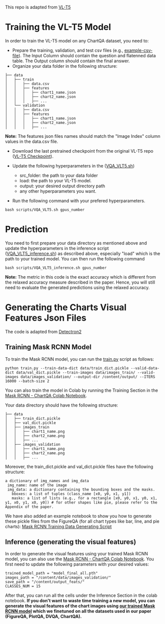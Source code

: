 

This repo is adapted from [VL-T5](https://github.com/j-min/VL-T5)
# Training the VL-T5 Model

In order to train the VL-T5 model on any ChartQA dataset, you need to: 
* Prepare the training, validation, and test csv files (e.g., [example-csv-file](https://github.com/vis-nlp/ChartQA/blob/main/Figures%20and%20Examples/T5%20and%20VL-T5%20Input%20File%20Examples.csv)). The Input Column should contain the question and flatenned data table. The Output column should contain the final answer. 
* Organize your data folder in the following structure:

```
├── data                   
│   ├── train   
│   │   ├── data.csv
│   │   ├── features
│   │   │   ├── chart1_name.json
│   │   │   ├── chart2_name.json
│   │   │   ├── ...
│   └── validation  
│   │   ├── data.csv
│   │   ├── features
│   │   │   ├── chart1_name.json
│   │   │   ├── chart2_name.json
│   │   │   ├── ...
```
 <strong>Note:</strong> The features json files names should match the "Image Index" column values in the data.csv file. 

* Download the last pretrained checkpoint from the original VL-T5 repo ([VL-T5 Checkpoint](https://drive.google.com/drive/folders/12Acv2YLQSxgrx_-4mahUvqNikcz7XfPi)).

* Update the following hyperparameters in the ([VQA_VLT5.sh](https://github.com/vis-nlp/ChartQA/blob/main/Models/VL-T5/scripts/VQA_VLT5.sh))
  * src_folder: the path to your data folder
  * load: the path to your VL-T5 model. 
  * output: your desired output directory path
  * any other hyperparameters you want. 
  
* Run the following command with your prefered hyperparameters.
```
bash scripts/VQA_VLT5.sh gpus_number
```

# Prediction
You need to first prepare your data directory as mentioned above and update the hyperparameters in the inference script ([VQA_VLT5_inference.sh](https://github.com/vis-nlp/ChartQA/blob/main/Models/VL-T5/scripts/VQA_VLT5_inference.sh)) as described above, especially "load" which is the path to your trained model. You can then run the following command

```
bash scripts/VQA_VLT5_inference.sh gpus_number
```

 <strong>Note:</strong> The metric in this code is the exact accuracy which is different from the relaxed accuracy measure described in the paper. Hence, you will still need to evaluate the generated predictions using the relaxed accuracy. 
 
 
# Generating the Charts Visual Features Json Files
The code is adapted from [Detectron2](https://detectron2.readthedocs.io/en/latest/tutorials/getting_started.html)
## Training Mask RCNN Model
To train the Mask RCNN model, you can run the [train.py](https://github.com/vis-nlp/ChartQA/blob/main/Models/VL-T5/Mask-RCNN/train.py) script as follows:

```
python train.py --train-data-dict data/train_dict.pickle --valid-data-dict data/val_dict.pickle --train-images data/images_train/ --valid-images data/images_validation/ --output-dir /content/output/ --ITERS 16000 --batch-size 2
```

You can also train the model in Colab by running the Training Section in the [Mask RCNN - ChartQA Colab Notebook](https://github.com/vis-nlp/ChartQA/blob/main/Models/VL-T5/Mask-RCNN/Mask_RCNN_ChartQA.ipynb).  

Your data directory should have the following structure:
```
├── data                 
│   ├── train_dict.pickle   
│   ├── val_dict.pickle   
│   ├── images_train           
│   │   ├── chart1_name.png
│   │   ├── chart2_name.png
│   │   ├── ...
│   ├── images_validation           
│   │   ├── chart1_name.png
│   │   ├── chart2_name.png
│   │   ├── ...

```
Moreover, the train_dict.pickle and val_dict.pickle files have the following structure:
```
a dictionary of img_names and img_data
 img_name: name of the image
 img_data: a dictionary containing the bounding boxes and the masks.
   bboxes: a list of tuples (class_name [x0, y0, x1, y1])
   masks: a list of lists (e.g., for a rectangle [x0, y0, x1, y0, x1, y1, x0, y1, x0, y0]) # for other shapes like pie, please refer to the Appendix of the paper. 
```
We have also added an example notebook to show you how to generate these pickle files from the FigureQA (for all chart types like bar, line, and pie charts): [Mask RCNN Training Data Generating Script](https://github.com/vis-nlp/ChartQA/blob/main/Models/VL-T5/Mask-RCNN/Prepare%20Mask-RCNN%20Training%20Data%20-%20FigureQA.ipynb)
## Inference (generating the visual features)
In order to generate the visual features using your trained Mask RCNN model, you can also use the [Mask RCNN - ChartQA Colab Notebook](https://github.com/vis-nlp/ChartQA/blob/main/Models/VL-T5/Mask-RCNN/Mask_RCNN_ChartQA.ipynb). You first need to update the following parameters with your desired values:
```
trained_model_path = "model_final_all.pth"
images_path = "/content/data/images_validation/"
save_path = "/content/output_feats/"
CLASSES_NUM = 15
```
After that, you can run all the cells under the Inference Section in the colab notebook. 
**If you don't want to waste time training a new model, you can generate the visual features of the chart images using [our trained Mask RCNN model](https://huggingface.co/ahmed-masry/Chart-Mask-RCNN) which we finetuned on all the datasets used in our paper (FigureQA, PlotQA, DVQA, ChartQA).**
